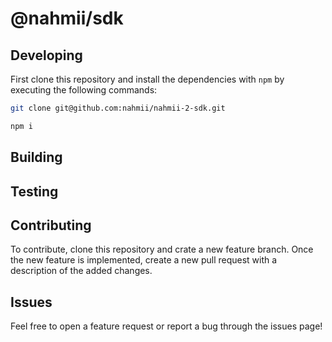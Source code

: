 # @nahmii/sdk

## Developing

First clone this repository and install the dependencies with `npm` by executing the following commands:

```sh
git clone git@github.com:nahmii/nahmii-2-sdk.git

npm i
```

## Building

## Testing

## Contributing

To contribute, clone this repository and crate a new feature branch.
Once the new feature is implemented, create a new pull request with a description of the added changes.

## Issues
Feel free to open a feature request or report a bug through the issues page!
